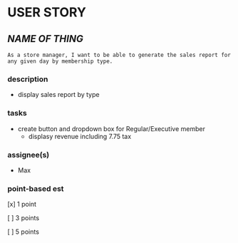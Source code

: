 # USER STORY 

## *NAME OF THING*
    As a store manager, I want to be able to generate the sales report for any given day by membership type.

### description
- display sales report by type


### tasks
+ create button and dropdown box for Regular/Executive member
  - displasy revenue including 7.75 tax

### assignee(s)
+ Max

### point-based est
[x] 1 point

[ ] 3 points

[ ] 5 points
